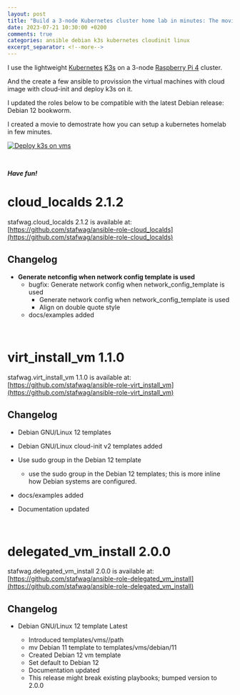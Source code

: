 ```yaml
---
layout: post
title: "Build a 3-node Kubernetes cluster home lab in minutes: The movie."
date: 2023-07-21 10:30:00 +0200
comments: true
categories: ansible debian k3s kubernetes cloudinit linux  
excerpt_separator: <!--more-->
---
```

I use the lightweight [Kubernetes](https://kubernetes.io/) [K3s](https://k3s.io/) on a 3-node [Raspberry Pi 4](https://www.raspberrypi.com/products/raspberry-pi-4-model-b/) cluster.

And the create a few ansible to provission the virtual machines with cloud image with cloud-init and deploy k3s on it.

I updated the roles below to be compatible with the latest Debian release: Debian 12 bookworm.

I created a movie to demostrate how you can setup a kubernetes homelab in few minutes.

[![Deploy k3s on vms](http://img.youtube.com/vi/c2L3LEK0ebA/0.jpg)](http://www.youtube.com/watch?v=c2L3LEK0ebA "Deploy k3s on vms")

<br />

***Have fun!***

<!--more-->

# cloud_localds 2.1.2

stafwag.cloud_localds 2.1.2 is available at:
[https://github.com/stafwag/ansible-role-cloud_localds](https://github.com/stafwag/ansible-role-cloud_localds)

## Changelog

* **Generate netconfig when network config template is used**
    * bugfix: Generate network config when network_config_template is used
        * Generate network config when network_config_template is used
        * Align on double quote style
    * docs/examples added

<br />

# virt_install_vm 1.1.0

stafwag.virt_install_vm 1.1.0 is available at: [https://github.com/stafwag/ansible-role-virt_install_vm](https://github.com/stafwag/ansible-role-virt_install_vm)

## Changelog

* Debian GNU/Linux 12 templates 

* Debian GNU/Linux cloud-init v2 templates added
* Use sudo group in the Debian 12 template
    * use the sudo group in the Debian 12 templates; this is more inline how
      Debian systems are configured.
* docs/examples added
* Documentation updated

<br />

# delegated_vm_install 2.0.0

stafwag.delegated_vm_install 2.0.0 is available at: [https://github.com/stafwag/ansible-role-delegated_vm_install](https://github.com/stafwag/ansible-role-delegated_vm_install)

## Changelog

* Debian GNU/Linux 12 template Latest

  * Introduced templates/vms//path
  * mv Debian 11 template to templates/vms/debian/11
  * Created Debian 12 vm template
  * Set default to Debian 12
  * Documentation updated
  * This release might break existing playbooks; bumped version to 2.0.0
